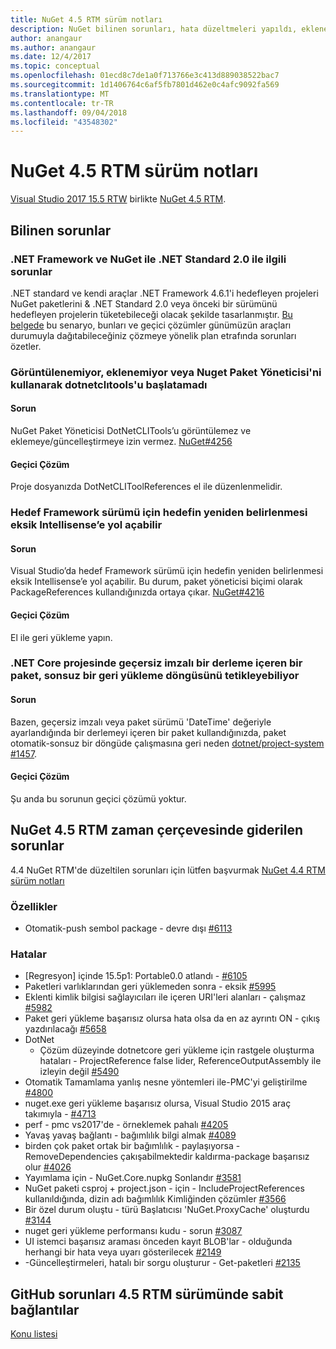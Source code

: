 ```yaml
---
title: NuGet 4.5 RTM sürüm notları
description: NuGet bilinen sorunları, hata düzeltmeleri yapıldı, eklenen özellikler ve dcr 4.5 RTM için sürüm notları.
author: anangaur
ms.author: anangaur
ms.date: 12/4/2017
ms.topic: conceptual
ms.openlocfilehash: 01ecd8c7de1a0f713766e3c413d889038522bac7
ms.sourcegitcommit: 1d1406764c6af5fb7801d462e0c4afc9092fa569
ms.translationtype: MT
ms.contentlocale: tr-TR
ms.lasthandoff: 09/04/2018
ms.locfileid: "43548302"
---
```

# <a name="nuget-45-rtm-release-notes"></a>NuGet 4.5 RTM sürüm notları

[Visual Studio 2017 15.5 RTW](https://www.visualstudio.com/news/releasenotes/vs2017-relnotes) birlikte [NuGet 4.5 RTM](https://dist.nuget.org/win-x86-commandline/v4.5.0/nuget.exe).

## <a name="known-issues"></a>Bilinen sorunlar

### <a name="issues-with-net-standard-20-with-net-framework--nuget"></a>.NET Framework ve NuGet ile .NET Standard 2.0 ile ilgili sorunlar 

.NET standard ve kendi araçlar .NET Framework 4.6.1'i hedefleyen projeleri NuGet paketlerini & .NET Standard 2.0 veya önceki bir sürümünü hedefleyen projelerin tüketebileceği olacak şekilde tasarlanmıştır. [Bu belgede](https://github.com/dotnet/standard/issues/481) bu senaryo, bunları ve geçici çözümler günümüzün araçları durumuyla dağıtabileceğiniz çözmeye yönelik plan etrafında sorunları özetler.

### <a name="you-are-unable-to-view-add-or-update-dotnetclitools-using-nuget-package-manager"></a>Görüntülenemiyor, eklenemiyor veya Nuget Paket Yöneticisi'ni kullanarak dotnetclıtools'u başlatamadı

#### <a name="issue"></a>Sorun

NuGet Paket Yöneticisi DotNetCLITools’u görüntülemez ve eklemeye/güncelleştirmeye izin vermez. [NuGet#4256](https://github.com/NuGet/Home/issues/4256)

#### <a name="workaround"></a>Geçici Çözüm

Proje dosyanızda DotNetCLIToolReferences el ile düzenlenmelidir.

### <a name="retargeting-target-framework-version-may-lead-to-incomplete-intellisense"></a>Hedef Framework sürümü için hedefin yeniden belirlenmesi eksik Intellisense’e yol açabilir

#### <a name="issue"></a>Sorun

Visual Studio’da hedef Framework sürümü için hedefin yeniden belirlenmesi eksik Intellisense’e yol açabilir. Bu durum, paket yöneticisi biçimi olarak PackageReferences kullandığınızda ortaya çıkar. [NuGet#4216](https://github.com/NuGet/Home/issues/4216)

#### <a name="workaround"></a>Geçici Çözüm

El ile geri yükleme yapın.

### <a name="a-package-in-a-net-core-project-that-contains-an-assembly-with-an-invalid-signature-can-trigger-an-infinite-restore-loop"></a>.NET Core projesinde geçersiz imzalı bir derleme içeren bir paket, sonsuz bir geri yükleme döngüsünü tetikleyebiliyor

#### <a name="issue"></a>Sorun

Bazen, geçersiz imzalı veya paket sürümü 'DateTime' değeriyle ayarlandığında bir derlemeyi içeren bir paket kullandığınızda, paket otomatik-sonsuz bir döngüde çalışmasına geri neden [dotnet/project-system #1457](https://github.com/dotnet/project-system/issues/1457).

#### <a name="workaround"></a>Geçici Çözüm

Şu anda bu sorunun geçici çözümü yoktur.

## <a name="issues-fixed-in-nuget-45-rtm-timeframe"></a>NuGet 4.5 RTM zaman çerçevesinde giderilen sorunlar

4.4 NuGet RTM'de düzeltilen sorunları için lütfen başvurmak [NuGet 4.4 RTM sürüm notları](../release-notes/nuget-4.4-RTM.md) 

### <a name="features"></a>Özellikler

- Otomatik-push sembol package - devre dışı [#6113](https://github.com/NuGet/Home/issues/6113)

### <a name="bugs"></a>Hatalar

- [Regresyon] içinde 15.5p1: Portable0.0 atlandı - [#6105](https://github.com/NuGet/Home/issues/6105)
- Paketleri varlıklarından geri yüklemeden sonra - eksik [#5995](https://github.com/NuGet/Home/issues/5995)
- Eklenti kimlik bilgisi sağlayıcıları ile içeren URI'leri alanları - çalışmaz [#5982](https://github.com/NuGet/Home/issues/5982)
- Paket geri yükleme başarısız olursa hata olsa da en az ayrıntı ON - çıkış yazdırılacağı [#5658](https://github.com/NuGet/Home/issues/5658)
- DotNet
  - Çözüm düzeyinde dotnetcore geri yükleme için rastgele oluşturma hataları - ProjectReference false lider, ReferenceOutputAssembly ile izleyin değil [#5490](https://github.com/NuGet/Home/issues/5490)
- Otomatik Tamamlama yanlış nesne yöntemleri ile-PMC'yi geliştirilme [#4800](https://github.com/NuGet/Home/issues/4800)
- nuget.exe geri yükleme başarısız olursa, Visual Studio 2015 araç takımıyla - [#4713](https://github.com/NuGet/Home/issues/4713)
- perf - pmc vs2017'de - örneklemek pahalı [#4205](https://github.com/NuGet/Home/issues/4205)
- Yavaş yavaş bağlantı - bağımlılık bilgi almak [#4089](https://github.com/NuGet/Home/issues/4089)
- birden çok paket ortak bir bağımlılık - paylaşıyorsa - RemoveDependencies çakışabilmektedir kaldırma-package başarısız olur [#4026](https://github.com/NuGet/Home/issues/4026)
- Yayımlama için - NuGet.Core.nupkg Sonlandır [#3581](https://github.com/NuGet/Home/issues/3581)
- NuGet paketi csproj + project.json - için - IncludeProjectReferences kullanıldığında, dizin adı bağımlılık Kimliğinden çözümler [#3566](https://github.com/NuGet/Home/issues/3566)
- Bir özel durum oluştu - türü Başlatıcısı 'NuGet.ProxyCache' oluşturdu [#3144](https://github.com/NuGet/Home/issues/3144)
- nuget geri yükleme performansı kudu - sorun [#3087](https://github.com/NuGet/Home/issues/3087)
- UI istemci başarısız araması önceden kayıt BLOB'lar - olduğunda herhangi bir hata veya uyarı gösterilecek [#2149](https://github.com/NuGet/Home/issues/2149)
- -Güncelleştirmeleri, hatalı bir sorgu oluşturur - Get-paketleri [#2135](https://github.com/NuGet/Home/issues/2135)

## <a name="links-to-github-issues-fixed-in-45-rtm"></a>GitHub sorunları 4.5 RTM sürümünde sabit bağlantılar

[Konu listesi](https://github.com/NuGet/Home/issues?q=is%3Aissue+milestone%3A4.5+is%3Aclosed)
